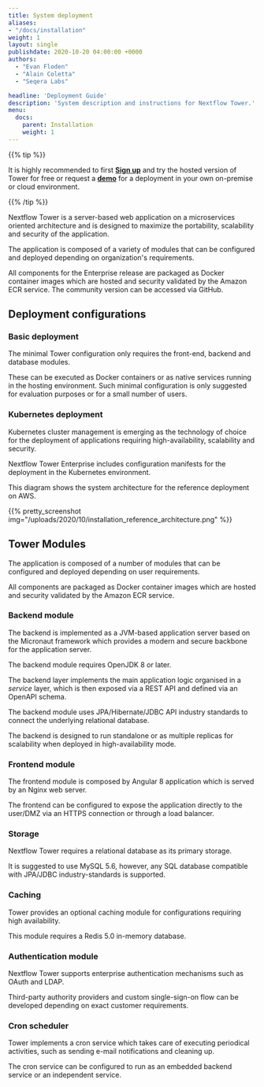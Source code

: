 ```yaml
---
title: System deployment
aliases:
- "/docs/installation"
weight: 1
layout: single
publishdate: 2020-10-20 04:00:00 +0000
authors:
  - "Evan Floden"
  - "Alain Coletta"
  - "Seqera Labs"

headline: 'Deployment Guide'
description: 'System description and instructions for Nextflow Tower.'
menu:
  docs:
    parent: Installation
    weight: 1
---
```


{{% tip %}}

It is highly recommended to first [**Sign up**](https://tower.nf "Nextflow Tower") and try the hosted version of Tower for free or request a [**demo**](https://meetings.hubspot.com/evan141 "Nextflow Tower Demo") for a deployment in your own on-premise or cloud environment.

{{% /tip %}}

Nextflow Tower is a server-based web application on a microservices oriented architecture and is designed to maximize the portability, scalability and security of the application.

The application is composed of a variety of modules that can be configured and deployed depending on organization's requirements.

All components for the Enterprise release are packaged as Docker container images which are hosted and security validated by the Amazon ECR service. The community version can be accessed via GitHub.

## Deployment configurations

### Basic deployment

The minimal Tower configuration only requires the front-end, backend and database modules.

These can be executed as Docker containers or as native services running in the hosting environment. Such minimal configuration is only suggested for evaluation purposes or for a small number of users.

### Kubernetes deployment

Kubernetes cluster management is emerging as the technology of choice for the deployment of applications requiring high-availability, scalability and security.

Nextflow Tower Enterprise includes configuration manifests for the deployment in the Kubernetes environment.

This diagram shows the system architecture for the reference deployment on AWS.

{{% pretty_screenshot img="/uploads/2020/10/installation_reference_architecture.png" %}}

## Tower Modules

The application is composed of a number of modules that can be configured and deployed depending on user requirements.

All components are packaged as Docker container images which are hosted and security validated by the Amazon ECR service.

### Backend module

The backend is implemented as a JVM-based application server based on the Micronaut framework which provides a modern and secure backbone for the application server.

The backend module requires OpenJDK 8 or later.

The backend layer implements the main application logic organised in a *service* layer, which is then exposed via a REST API and defined via an OpenAPI schema.

The backend module uses JPA/Hibernate/JDBC API industry standards to connect the underlying relational database.

The backend is designed to run standalone or as multiple replicas for scalability when deployed in high-availability mode.  

### Frontend module

The frontend module is composed by Angular 8 application which is served by an Nginx web server.

The frontend can be configured to expose the application directly to the user/DMZ via an HTTPS connection or through a load balancer.

### Storage

Nextflow Tower requires a relational database as its primary storage.

It is suggested to use MySQL 5.6, however, any SQL database compatible with JPA/JDBC industry-standards is supported.

### Caching

Tower provides an optional caching module for configurations requiring high availability.

This module requires a Redis 5.0 in-memory database.

### Authentication module

Nextflow Tower supports enterprise authentication mechanisms such as OAuth and LDAP.

Third-party authority providers and custom single-sign-on flow can be developed depending on exact customer requirements.

### Cron scheduler

Tower implements a cron service which takes care of executing periodical activities, such as sending e-mail notifications and cleaning up.

The cron service can be configured to run as an embedded backend service or an independent service.
